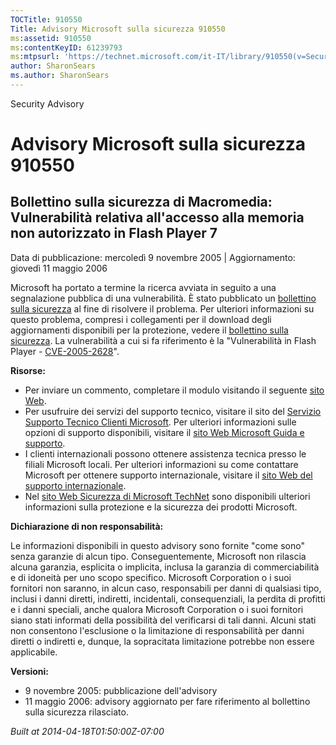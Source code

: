 ```yaml
---
TOCTitle: 910550
Title: Advisory Microsoft sulla sicurezza 910550
ms:assetid: 910550
ms:contentKeyID: 61239793
ms:mtpsurl: 'https://technet.microsoft.com/it-IT/library/910550(v=Security.10)'
author: SharonSears
ms.author: SharonSears
---
```


Security Advisory

Advisory Microsoft sulla sicurezza 910550
=========================================

Bollettino sulla sicurezza di Macromedia: Vulnerabilità relativa all'accesso alla memoria non autorizzato in Flash Player 7
---------------------------------------------------------------------------------------------------------------------------

Data di pubblicazione: mercoledì 9 novembre 2005 | Aggiornamento: giovedì 11 maggio 2006

Microsoft ha portato a termine la ricerca avviata in seguito a una segnalazione pubblica di una vulnerabilità. È stato pubblicato un [bollettino sulla sicurezza](http://technet.microsoft.com/security/bulletin/ms06-020) al fine di risolvere il problema. Per ulteriori informazioni su questo problema, compresi i collegamenti per il download degli aggiornamenti disponibili per la protezione, vedere il [bollettino sulla sicurezza](http://technet.microsoft.com/security/bulletin/ms06-020). La vulnerabilità a cui si fa riferimento è la "Vulnerabilità in Flash Player - [CVE-2005-2628](http://www.cve.mitre.org/cgi-bin/cvename.cgi?name=cve-2005-2628)".

**Risorse:**

-   Per inviare un commento, completare il modulo visitando il seguente [sito Web](https://support.microsoft.com/common/survey.aspx?scid=sw;en;1257&amp;showpage=1&amp;ws=technet&amp;sd=tech).
-   Per usufruire dei servizi del supporto tecnico, visitare il sito del [Servizio Supporto Tecnico Clienti Microsoft](http://go.microsoft.com/fwlink/?linkid=21131). Per ulteriori informazioni sulle opzioni di supporto disponibili, visitare il [sito Web Microsoft Guida e supporto](http://support.microsoft.com/).
-   I clienti internazionali possono ottenere assistenza tecnica presso le filiali Microsoft locali. Per ulteriori informazioni su come contattare Microsoft per ottenere supporto internazionale, visitare il [sito Web del supporto internazionale](http://go.microsoft.com/fwlink/?linkid=21155).
-   Nel [sito Web Sicurezza di Microsoft TechNet](http://www.microsoft.com/italy/technet/security/default.mspx) sono disponibili ulteriori informazioni sulla protezione e la sicurezza dei prodotti Microsoft.

**Dichiarazione di non responsabilità:**

Le informazioni disponibili in questo advisory sono fornite "come sono" senza garanzie di alcun tipo. Conseguentemente, Microsoft non rilascia alcuna garanzia, esplicita o implicita, inclusa la garanzia di commerciabilità e di idoneità per uno scopo specifico. Microsoft Corporation o i suoi fornitori non saranno, in alcun caso, responsabili per danni di qualsiasi tipo, inclusi i danni diretti, indiretti, incidentali, consequenziali, la perdita di profitti e i danni speciali, anche qualora Microsoft Corporation o i suoi fornitori siano stati informati della possibilità del verificarsi di tali danni. Alcuni stati non consentono l'esclusione o la limitazione di responsabilità per danni diretti o indiretti e, dunque, la sopracitata limitazione potrebbe non essere applicabile.

**Versioni:**

-   9 novembre 2005: pubblicazione dell'advisory
-   11 maggio 2006: advisory aggiornato per fare riferimento al bollettino sulla sicurezza rilasciato.

*Built at 2014-04-18T01:50:00Z-07:00*
